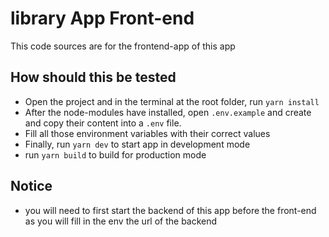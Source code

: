 # library App Front-end

This code sources are for the frontend-app of this app

## How should this be tested

- Open the project and in the terminal at the root folder, run `yarn install`
- After the node-modules have installed, open `.env.example` and create and copy their content into a `.env` file.
- Fill all those environment variables with their correct values
- Finally, run `yarn dev` to start app in development mode
- run `yarn build` to build for production mode

## Notice

- you will need to first start the backend of this app before the front-end as you will fill in the env the url of the backend